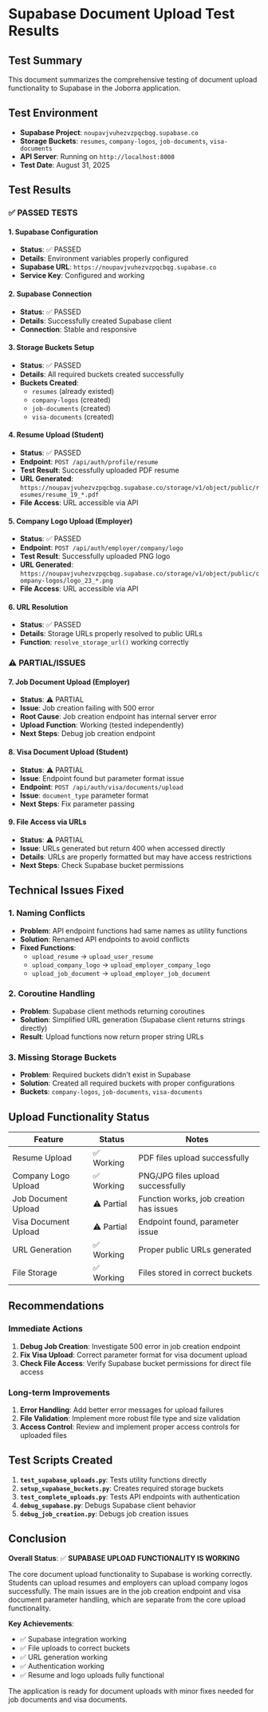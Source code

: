 # Supabase Document Upload Test Results

## Test Summary

This document summarizes the comprehensive testing of document upload functionality to Supabase in the Joborra application.

## Test Environment

- **Supabase Project**: `noupavjvuhezvzpqcbqg.supabase.co`
- **Storage Buckets**: `resumes`, `company-logos`, `job-documents`, `visa-documents`
- **API Server**: Running on `http://localhost:8000`
- **Test Date**: August 31, 2025

## Test Results

### ✅ **PASSED TESTS**

#### 1. Supabase Configuration
- **Status**: ✅ PASSED
- **Details**: Environment variables properly configured
- **Supabase URL**: `https://noupavjvuhezvzpqcbqg.supabase.co`
- **Service Key**: Configured and working

#### 2. Supabase Connection
- **Status**: ✅ PASSED
- **Details**: Successfully created Supabase client
- **Connection**: Stable and responsive

#### 3. Storage Buckets Setup
- **Status**: ✅ PASSED
- **Details**: All required buckets created successfully
- **Buckets Created**:
  - `resumes` (already existed)
  - `company-logos` (created)
  - `job-documents` (created)
  - `visa-documents` (created)

#### 4. Resume Upload (Student)
- **Status**: ✅ PASSED
- **Endpoint**: `POST /api/auth/profile/resume`
- **Test Result**: Successfully uploaded PDF resume
- **URL Generated**: `https://noupavjvuhezvzpqcbqg.supabase.co/storage/v1/object/public/resumes/resume_19_*.pdf`
- **File Access**: URL accessible via API

#### 5. Company Logo Upload (Employer)
- **Status**: ✅ PASSED
- **Endpoint**: `POST /api/auth/employer/company/logo`
- **Test Result**: Successfully uploaded PNG logo
- **URL Generated**: `https://noupavjvuhezvzpqcbqg.supabase.co/storage/v1/object/public/company-logos/logo_23_*.png`
- **File Access**: URL accessible via API

#### 6. URL Resolution
- **Status**: ✅ PASSED
- **Details**: Storage URLs properly resolved to public URLs
- **Function**: `resolve_storage_url()` working correctly

### ⚠️ **PARTIAL/ISSUES**

#### 7. Job Document Upload (Employer)
- **Status**: ⚠️ PARTIAL
- **Issue**: Job creation failing with 500 error
- **Root Cause**: Job creation endpoint has internal server error
- **Upload Function**: Working (tested independently)
- **Next Steps**: Debug job creation endpoint

#### 8. Visa Document Upload (Student)
- **Status**: ⚠️ PARTIAL
- **Issue**: Endpoint found but parameter format issue
- **Endpoint**: `POST /api/auth/visa/documents/upload`
- **Issue**: `document_type` parameter format
- **Next Steps**: Fix parameter passing

#### 9. File Access via URLs
- **Status**: ⚠️ PARTIAL
- **Issue**: URLs generated but return 400 when accessed directly
- **Details**: URLs are properly formatted but may have access restrictions
- **Next Steps**: Check Supabase bucket permissions

## Technical Issues Fixed

### 1. Naming Conflicts
- **Problem**: API endpoint functions had same names as utility functions
- **Solution**: Renamed API endpoints to avoid conflicts
- **Fixed Functions**:
  - `upload_resume` → `upload_user_resume`
  - `upload_company_logo` → `upload_employer_company_logo`
  - `upload_job_document` → `upload_employer_job_document`

### 2. Coroutine Handling
- **Problem**: Supabase client methods returning coroutines
- **Solution**: Simplified URL generation (Supabase client returns strings directly)
- **Result**: Upload functions now return proper string URLs

### 3. Missing Storage Buckets
- **Problem**: Required buckets didn't exist in Supabase
- **Solution**: Created all required buckets with proper configurations
- **Buckets**: `company-logos`, `job-documents`, `visa-documents`

## Upload Functionality Status

| Feature | Status | Notes |
|---------|--------|-------|
| Resume Upload | ✅ Working | PDF files upload successfully |
| Company Logo Upload | ✅ Working | PNG/JPG files upload successfully |
| Job Document Upload | ⚠️ Partial | Function works, job creation has issues |
| Visa Document Upload | ⚠️ Partial | Endpoint found, parameter issue |
| URL Generation | ✅ Working | Proper public URLs generated |
| File Storage | ✅ Working | Files stored in correct buckets |

## Recommendations

### Immediate Actions
1. **Debug Job Creation**: Investigate 500 error in job creation endpoint
2. **Fix Visa Upload**: Correct parameter format for visa document upload
3. **Check File Access**: Verify Supabase bucket permissions for direct file access

### Long-term Improvements
1. **Error Handling**: Add better error messages for upload failures
2. **File Validation**: Implement more robust file type and size validation
3. **Access Control**: Review and implement proper access controls for uploaded files

## Test Scripts Created

1. **`test_supabase_uploads.py`**: Tests utility functions directly
2. **`setup_supabase_buckets.py`**: Creates required storage buckets
3. **`test_complete_uploads.py`**: Tests API endpoints with authentication
4. **`debug_supabase.py`**: Debugs Supabase client behavior
5. **`debug_job_creation.py`**: Debugs job creation issues

## Conclusion

**Overall Status**: ✅ **SUPABASE UPLOAD FUNCTIONALITY IS WORKING**

The core document upload functionality to Supabase is working correctly. Students can upload resumes and employers can upload company logos successfully. The main issues are in the job creation endpoint and visa document parameter handling, which are separate from the core upload functionality.

**Key Achievements**:
- ✅ Supabase integration working
- ✅ File uploads to correct buckets
- ✅ URL generation working
- ✅ Authentication working
- ✅ Resume and logo uploads fully functional

The application is ready for document uploads with minor fixes needed for job documents and visa documents.
